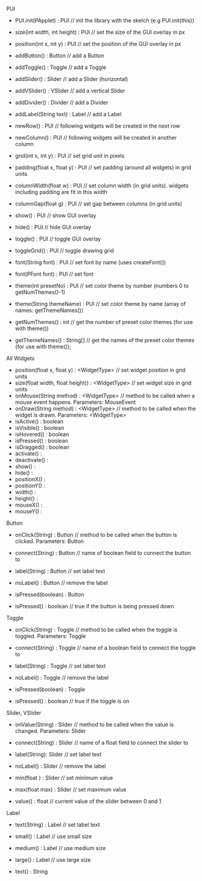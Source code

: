 PUI
* PUI.init(PApplet) : PUI // init the library with the sketch (e.g PUI.init(this))
* size(int width, int height) : PUI // set the size of the GUI overlay in px
* position(int x, int y) : PUI // set the position of the GUI overlay in px

* addButton() : Button // add a Button
* addToggle() : Toggle // add a Toggle
* addSlider() : Slider // add a Slider (horizontal)
* addVSlider() : VSlider // add a vertical Slider
* addDivider() : Divider // add a Divider
* addLabel(String text) : Label // add a Label
* newRow() : PUI // following widgets will be created in the next row
* newColumn() : PUI // following widgets will be created in another column

* grid(int x, int y) : PUI // set grid unit in pixels
* padding(float x, float y) : PUI // set padding (around all widgets) in grid units
* columnWidth(float w) : PUI // set column width (in grid units). widgets including padding are fit in this width
* columnGap(float g) : PUI // set gap between columns (in grid units)
* show() : PUI // show GUI overlay
* hide() : PUI // hide GUI overlay
* toggle() : PUI // toggle GUI overlay
* toggleGrid() : PUI // toggle drawing grid
* font(String font) : PUI // set font by name (uses createFont())
* font(PFont font) : PUI // set font
* theme(int presetNo) : PUI // set color theme by number (numbers 0 to getNumThemes()-1)
* theme(String themeName) : PUI // set color theme by name (array of names: getThemeNames())
* getNumThemes() : int // get the number of preset color themes (for use with theme())
* getThemeNames() : String[] // get the names of the preset color themes (for use with theme());


All Widgets
* position(float x, float y) : &lt;WidgetType&gt; // set widget position in grid units
* size(float width, float height)) : &lt;WidgetType&gt; // set widget size in grid units
* onMouse(String method) : &lt;WidgetType&gt; // method to be called when a mouse event happens. Parameters: MouseEvent
* onDraw(String method) : &lt;WidgetType&gt; // method to be called when the widget is drawn. Parameters: &lt;WidgetType&gt;
* isActive() : boolean
* isVisible() : boolean
* isHovered() : boolean
* isPressed() : boolean
* isDragged() : boolean
* activate() :
* deactivate() :
* show() :
* hide() :
* positionX() : 
* positionY() : 
* width() : 
* height() :
* mouseX() :
* mouseY() :


Button
* onClick(String) : Button // method to be called when the button is clicked. Parameters: Button
* connect(String) : Button // name of boolean field to connect the button to
* label(String) : Button // set label text
* noLabel() : Button // remove the label
* isPressed(boolean) : Button 

* isPressed() : boolean // true if the button is being pressed down


Toggle
* onClick(String) : Toggle // method to be called when the toggle is toggled. Parameters: Toggle
* connect(String) : Toggle // name of a boolean field to connect the toggle to
* label(String) : Toggle // set label text
* noLabel() : Toggle // remove the label
* isPressed(boolean) : Toggle

* isPressed() : boolean // true if the toggle is on


Slider, VSlider
* onValue(String) : Slider // method to be called when the value is changed. Parameters: Slider
* connect(String) : Slider // name of a float field to connect the slider to
* label(String): Slider // set label text
* noLabel() : Slider // remove the label
* min(float ) : Slider // set minimum value
* max(float max) : Slider // set maximum value

* value() : float // current value of the slider between 0 and 1


Label
* text(String) : Label // set label text
* small() : Label // use small size
* medium() : Label // use medium size
* large() : Label // use large size

* text() : String
